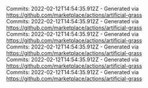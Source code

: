 Commits: 2022-02-12T14:54:35.912Z - Generated via https://github.com/marketplace/actions/artificial-grass
<br>
Commits: 2022-02-12T14:54:35.912Z - Generated via https://github.com/marketplace/actions/artificial-grass
<br>
Commits: 2022-02-12T14:54:35.912Z - Generated via https://github.com/marketplace/actions/artificial-grass
<br>
Commits: 2022-02-12T14:54:35.912Z - Generated via https://github.com/marketplace/actions/artificial-grass
<br>
Commits: 2022-02-12T14:54:35.912Z - Generated via https://github.com/marketplace/actions/artificial-grass
<br>
Commits: 2022-02-12T14:54:35.912Z - Generated via https://github.com/marketplace/actions/artificial-grass
<br>
